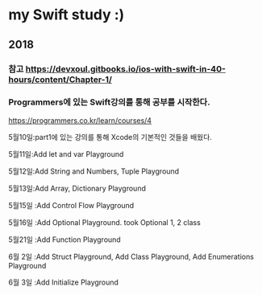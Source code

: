 # my Swift study :)
## 2018

### 참고 <https://devxoul.gitbooks.io/ios-with-swift-in-40-hours/content/Chapter-1/>
### Programmers에 있는 Swift강의를 통해 공부를 시작한다.
 <https://programmers.co.kr/learn/courses/4>

5월10일:part1에 있는 강의를 통해 Xcode의 기본적인 것들을 배웠다.

5월11일:Add let and var Playground

5월12일:Add String and Numbers, Tuple Playground

5월13일:Add Array, Dictionary Playground

5월15일 :Add Control Flow Playground

5월16일 :Add Optional Playground. took Optional 1, 2 class

5월21일 :Add Function Playground

6월 2일 :Add Struct Playground, Add Class Playground, Add Enumerations Playground

6월 3일 :Add Initialize Playground
